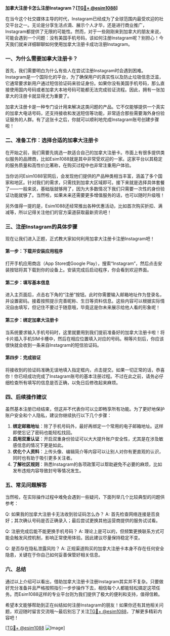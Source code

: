 **加拿大注册卡怎么注册Instagram？[[TG💪+ @esim1088](https://t.me/s/esim1088)]**

在当今这个社交媒体主导的时代，Instagram已经成为了全球范围内最受欢迎的社交平台之一。无论是分享生活点滴、展示个人才华，还是进行商业推广，Instagram都提供了无限的可能性。然而，对于一些刚刚来到加拿大的朋友来说，可能会遇到一个问题：没有美国手机号码，该如何注册Instagram呢？别担心！今天我们就来详细聊聊如何使用加拿大注册卡成功注册Instagram。

### 一、为什么需要加拿大注册卡？

首先，我们需要明白为什么有些人在尝试注册Instagram时会遇到困难。Instagram是一个国际化的平台，为了确保用户的真实性以及防止垃圾信息泛滥，它通常要求新用户通过短信验证码来验证身份。如果你没有美国手机号码，那么直接使用国内号码或者加拿大本地号码可能都无法完成验证流程。因此，拥有一张加拿大的注册卡就显得尤为重要了。

加拿大注册卡是一种专门设计用来解决这类问题的产品。它不仅能够提供一个真实的加拿大电话号码，还支持接收和发送短信等功能，非常适合那些需要海外身份验证服务的人群。有了这张卡之后，你就可以顺利地完成Instagram账号创建步骤啦！

### 二、准备工作：选择合适的加拿大注册卡

在开始之前，我们需要先挑选一款适合自己的加拿大注册卡。市面上有很多提供类似服务的品牌商，比如Esim1088就是其中非常受欢迎的一家。这家平台以其稳定的服务质量和高性价比著称，在购买过程中也非常注重用户体验。

当你访问Esim1088官网后，会发现他们提供的产品种类相当丰富，涵盖了多个国家和地区。针对我们的需求，只需找到加拿大区域即可。接下来就是选择具体套餐了——一般来说，基础版就够用了，因为大多数情况下我们只需要一次性的身份验证功能就够了。当然啦，如果未来还需要更多增值服务的话，也可以随时升级哦！

另外值得一提的是，Esim1088还经常推出各种优惠活动，比如首次购买折扣、满减等，所以记得关注他们的官方渠道获取最新资讯吧！

### 三、注册Instagram的具体步骤

现在让我们进入正题，正式教大家如何利用加拿大注册卡注册Instagram吧！

#### 第一步：下载并安装应用程序
打开手机应用商店（App Store或Google Play），搜索“Instagram”，然后点击安装按钮将其下载到你的设备上。安装完成后启动程序，你会看到欢迎界面。

#### 第二步：填写基本信息
进入主页面后，点击右下角的“注册”按钮。此时你需要输入邮箱地址作为登录名，并设置密码。接着按照提示完善昵称、生日等资料信息。这些内容可以根据实际情况自由填写，但记住不要过于随意哦，毕竟这是你未来展示给他人看的形象呢！

#### 第三步：绑定加拿大注册卡
当系统要求输入手机号码时，这里就要用到我们提前准备好的加拿大注册卡啦！将卡片插入手机SIM卡槽中，然后在相应位置填入对应的号码。稍等片刻后，你应该很快就会收到一条来自Instagram的短信验证码。

#### 第四步：完成验证
将接收到的验证码准确无误地填入指定框内，点击提交。如果一切正常的话，恭喜你！你已经成功完成了Instagram账号的基本注册过程。不过在此之前，请务必仔细检查所有填写的信息是否正确，以免日后修改起来麻烦。

### 四、后续操作建议

虽然基本注册已经结束，但这并不代表你可以立即畅享所有功能。为了更好地保护账户安全和个人隐私，建议你继续执行以下几个步骤：

1. **绑定邮箱地址**：除了手机号码外，最好再绑定一个常用的电子邮箱地址。这样即使忘记了密码也能轻松找回。
2. **启用双重认证**：开启双重身份验证可以大大提升账户安全性，尤其是在涉及敏感信息的情况下更是如此。
3. **优化个人资料**：上传头像、编辑简介等内容可以让别人对你有更直观的认识，同时也有助于吸引更多关注者。
4. **了解社区规则**：熟悉Instagram的各项政策可以帮助避免不必要的麻烦，比如发布违规内容导致封号等情况发生。

### 五、常见问题解答

当然啦，在实际操作过程中难免会遇到一些疑问，下面列举几个比较典型的问题供参考：

Q: 如果我的加拿大注册卡无法收到验证码怎么办？
A: 首先检查网络连接是否良好；其次确认号码是否正确录入；最后尝试更换其他运营商提供的服务试试看。

Q: 注册完成后能不能更换手机号码？
A: 理论上是可以的，但频繁更换联系方式可能会触发风控机制，影响正常使用体验。因此建议尽量保持稳定不变。

Q: 是否存在隐私泄露风险？
A: 正规渠道购买的加拿大注册卡本身不存在任何安全隐患，关键在于你自己如何妥善保管好相关信息。

### 六、总结

通过以上介绍可以看出，借助加拿大注册卡注册Instagram其实并不复杂。只要做好充分准备并且严格按照指引一步步操作下去，相信每个人都能轻松搞定这项任务。而Esim1088这样的专业平台则为我们提供了极大的便利和支持，值得信赖。

希望本文能够帮助到正在纠结如何注册Instagram的朋友！如果你还有其他相关问题，欢迎随时留言交流哦～最后别忘了关注[TG💪+ @esim1088](https://t.me/s/esim1088)，了解更多精彩内容吧！

[[TG💪+ @esim1088](https://t.me/s/esim1088) ![Image](https://i.postimg.cc/4NQfJmqS/Snipaste-2025-05-13-00-14-12.png)]